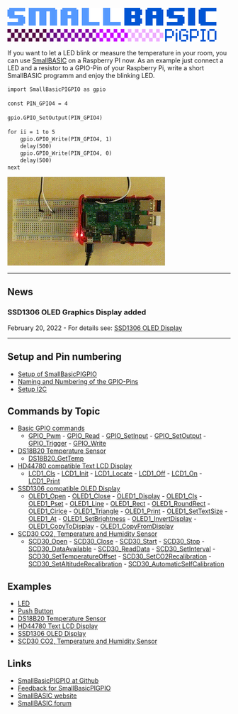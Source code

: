 ![Logo SmallBASICPiGPIO](./images/logo_smallbasicpigpio.png)

If you want to let a LED blink or measure the temperature in your room, you can use [SmallBASIC](https://smallbasic.github.io) on a Raspberry PI now. As an example just connect a LED and a resistor to a GPIO-Pin of your Raspberry Pi, write a short SmallBASIC programm and enjoy the blinking LED.

```basic
import SmallBasicPIGPIO as gpio

const PIN_GPIO4 = 4

gpio.GPIO_SetOutput(PIN_GPIO4)

for ii = 1 to 5
	gpio.GPIO_Write(PIN_GPIO4, 1)
	delay(500)
	gpio.GPIO_Write(PIN_GPIO4, 0)
	delay(500)
next
```
![Blinking LED](./images/blink.gif)

***
## News

### SSD1306 OLED Graphics Display added
February 20, 2022 - For details see: [SSD1306 OLED Display](./ssd1306.html)

***

## Setup and Pin numbering

- [Setup of SmallBasicPIGPIO](./setup.html)
- [Naming and Numbering of the GPIO-Pins](./gpio_numbering.html)
- [Setup I2C](./setupi2c.html)

## Commands by Topic

- [Basic GPIO commands](./gpio.html)
	- [GPIO_Pwm](./gpio.html#gpio_pwm) - [GPIO_Read](./gpio.html#gpio_read) - [GPIO_SetInput](./gpio.html#gpio_setinput) - [GPIO_SetOutput](./gpio.html#gpio_setoutput) - [GPIO_Trigger](./gpio.html#gpio_trigger) - [GPIO_Write](./gpio.html#gpio_write)
- [DS18B20 Temperature Sensor](./ds18b20.html)
	- [DS18B20_GetTemp](./ds18b20.html#ds18b20_GetTemp)
- [HD44780 compatible Text LCD Display](./hd44780.html)
	- [LCD1_Cls](./hd44780.html#lcd1_cls) - [LCD1_Init](./hd44780.html#lcd1_init) - [LCD1_Locate](./hd44780.html#lcd1_locate) - [LCD1_Off](./hd44780.html#lcd1_off) - [LCD1_On](./hd44780.html#lcd1_on) - [LCD1_Print](./hd44780.html#lcd1_print)
- [SSD1306 compatible OLED Display](./ssd1306.html)
    - [OLED1_Open](./ssd1306.html#oled1_open) - [OLED1_Close](./ssd1306.html#oled1_close) - [OLED1_Display](./ssd1306.html#oled1_display) - [OLED1_Cls](./ssd1306.html#oled1_cls) - [OLED1_Pset](./ssd1306.html#oled1_pset) - [OLED1_Line](./ssd1306.html#oled1_line) - [OLED1_Rect](./ssd1306.html#oled1_rect) - [OLED1_RoundRect](./ssd1306.html#oled1_roundrect) - [OLED1_Cirlce](./ssd1306.html#oled1_circle) - [OLED1_Triangle](./ssd1306.html#oled1_triangle) - [OLED1_Print](./ssd1306.html#oled1_print) - [OLED1_SetTextSize](./ssd1306.html#oled1_settextsize) - [OLED1_At](./ssd1306.html#oled1_at) - [OLED1_SetBrightness](./ssd1306.html#oled1_setbrightness) - [OLED1_InvertDisplay](./ssd1306.html#oled1_invertdisplay) - [OLED1_CopyToDisplay](./ssd1306.html#oled1_copytodisplay) - [OLED1_CopyFromDisplay](./ssd1306.html#oled1_copyfromdisplay)
- [SCD30 CO2, Temperature and Humidity Sensor](./scd30.html)
	- [SCD30_Open](./scd30.html#scd30_open) - [SCD30_Close](./scd30.html#scd30_close) - [SCD30_Start](./scd30.html#scd30_start) - [SCD30_Stop](./scd30.html#scd30_stop) - [SCD30_DataAvailable](./scd30.html#scd30_dataavailable) - [SCD30_ReadData](./scd30.html#scd30_readdata) - [SCD30_SetInterval](./scd30.html#scd30_setinterval) - [SCD30_SetTemperatureOffset](./scd30.html#scd30_settemperatureoffset) - [SCD30_SetCO2Recalibration](./scd30.html#scd30_setco2recalibration) - [SCD30_SetAltitudeRecalibration](./scd30.html#scd30_setaltituderecalibration) - 		[SCD30_AutomaticSelfCalibration](./scd30.html#scd30_automaticselfcalibration)

## Examples

- [LED](./example_led.html)
- [Push Button](./example_pushbutton.html)
- [DS18B20 Temperature Sensor](./example_ds18b20.html)
- [HD44780 Text LCD Display](./example_hd44780.html)
- [SSD1306 OLED Display](./example_ssd1306.html)
- [SCD30 CO2, Temperature and Humidity Sensor](./example_scd30.html)

## Links

- [SmallBasicPIGPIO at Github](https://github.com/Joe7M/SmallBasicPIGPIO)
- [Feedback for SmallBasicPIGPIO](https://github.com/Joe7M/SmallBasicPIGPIO/discussions)
- [SmallBASIC website](https://smallbasic.github.io/)
- [SmallBASIC forum](https://www.syntaxbomb.com/smallbasic/)
